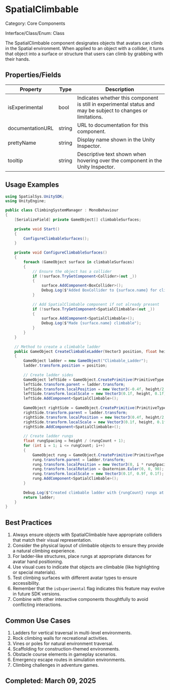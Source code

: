 # SpatialClimbable

Category: Core Components

Interface/Class/Enum: Class

The SpatialClimbable component designates objects that avatars can climb in the Spatial environment. When applied to an object with a collider, it turns that object into a surface or structure that users can climb by grabbing with their hands.

## Properties/Fields

| Property | Type | Description |
| --- | --- | --- |
| isExperimental | bool | Indicates whether this component is still in experimental status and may be subject to changes or limitations. |
| documentationURL | string | URL to documentation for this component. |
| prettyName | string | Display name shown in the Unity Inspector. |
| tooltip | string | Descriptive text shown when hovering over the component in the Unity Inspector. |

## Usage Examples

```csharp
using SpatialSys.UnitySDK;
using UnityEngine;

public class ClimbingSystemManager : MonoBehaviour
{
    [SerializeField] private GameObject[] climbableSurfaces;
    
    private void Start()
    {
        ConfigureClimbableSurfaces();
    }
    
    private void ConfigureClimbableSurfaces()
    {
        foreach (GameObject surface in climbableSurfaces)
        {
            // Ensure the object has a collider
            if (!surface.TryGetComponent<Collider>(out _))
            {
                surface.AddComponent<BoxCollider>();
                Debug.Log($"Added BoxCollider to {surface.name} for climbing interaction");
            }
            
            // Add SpatialClimbable component if not already present
            if (!surface.TryGetComponent<SpatialClimbable>(out _))
            {
                surface.AddComponent<SpatialClimbable>();
                Debug.Log($"Made {surface.name} climbable");
            }
        }
    }
    
    // Method to create a climbable ladder
    public GameObject CreateClimbableLadder(Vector3 position, float height, int rungCount)
    {
        GameObject ladder = new GameObject("Climbable_Ladder");
        ladder.transform.position = position;
        
        // Create ladder sides
        GameObject leftSide = GameObject.CreatePrimitive(PrimitiveType.Cylinder);
        leftSide.transform.parent = ladder.transform;
        leftSide.transform.localPosition = new Vector3(-0.4f, height/2, 0);
        leftSide.transform.localScale = new Vector3(0.1f, height, 0.1f);
        leftSide.AddComponent<SpatialClimbable>();
        
        GameObject rightSide = GameObject.CreatePrimitive(PrimitiveType.Cylinder);
        rightSide.transform.parent = ladder.transform;
        rightSide.transform.localPosition = new Vector3(0.4f, height/2, 0);
        rightSide.transform.localScale = new Vector3(0.1f, height, 0.1f);
        rightSide.AddComponent<SpatialClimbable>();
        
        // Create ladder rungs
        float rungSpacing = height / (rungCount + 1);
        for (int i = 1; i <= rungCount; i++)
        {
            GameObject rung = GameObject.CreatePrimitive(PrimitiveType.Cylinder);
            rung.transform.parent = ladder.transform;
            rung.transform.localPosition = new Vector3(0, i * rungSpacing, 0);
            rung.transform.localRotation = Quaternion.Euler(0, 0, 90);
            rung.transform.localScale = new Vector3(0.1f, 0.9f, 0.1f);
            rung.AddComponent<SpatialClimbable>();
        }
        
        Debug.Log($"Created climbable ladder with {rungCount} rungs at {position}");
        return ladder;
    }
}
```

## Best Practices

1. Always ensure objects with SpatialClimbable have appropriate colliders that match their visual representation.
2. Consider the physical layout of climbable objects to ensure they provide a natural climbing experience.
3. For ladder-like structures, place rungs at appropriate distances for avatar hand positioning.
4. Use visual cues to indicate that objects are climbable (like highlighting or special materials).
5. Test climbing surfaces with different avatar types to ensure accessibility.
6. Remember that the `isExperimental` flag indicates this feature may evolve in future SDK versions.
7. Combine with other interactive components thoughtfully to avoid conflicting interactions.

## Common Use Cases

1. Ladders for vertical traversal in multi-level environments.
2. Rock climbing walls for recreational activities.
3. Vines or poles for natural environment traversal.
4. Scaffolding for construction-themed environments.
5. Obstacle course elements in gameplay scenarios.
6. Emergency escape routes in simulation environments.
7. Climbing challenges in adventure games.

## Completed: March 09, 2025
